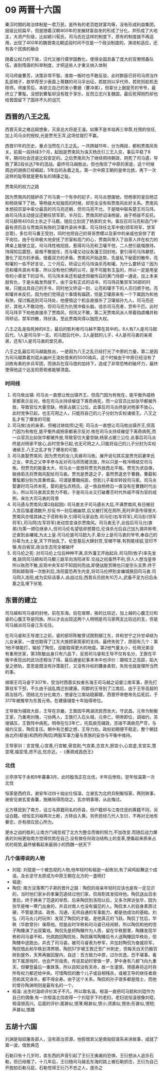# 09 两晋十六国

秦汉时期的政治体制是一君万民，是所有的老百姓财富均等，没有形成利益集团，层级比较扁平，但是随着汉朝400年的发展财富自发的形成了分化，并形成了大地主，大资产阶级，比如颍川荀氏，司马氏在这样的制度下，原有的制度就不再适用，出现了400年的魏晋南北朝这段时间不仅是一个政治制度的，演进和适应，还有各个民族的融合

随着公权力的下放，汉代又推行儒学国教化，使得全国具备了庞大的官僚预备队伍，直到隋唐的科举制度，才把这些人才重又纳入体制

司马师废曹芳，决策非常不智。淮南一叛时也不敢反驳，此时群臣已将司马师当作乱臣贼子，故举荐至少表面上尊魏的司马孚出征。若胜则以孚代师，若败则趁机去除师。师废芳后，本欲立自己的发小曹据（曹冲弟），但辈分上据是芳的爷爷，最终立了曹髦。没想到曹髦却没有耽于享乐，反而立志兴复魏国，最后死得刚烈却也给晋国留下了国祚不久的诅咒

## 西晋的八王之乱

西晋灭吴之难远超想象，灭吴总大将是王濬。如果不是羊祜再三举荐,杜预的信任,加上司马炎的授权,光是贾充王浑,这场仗就打不赢。

西晋51年的历史，重点当然在八王之乱。一共跨越15年，分为两段，都和贾南风有关。前面一段持续3个月，起因是贾南风为诛灭杨氏引三王入京，事后平稳了8年，期间社会还是比较安定的。之后贾南风为了继续把持朝政，阴死了司马遹，导致了第2段长达7年的混战。最终司马越胜出，但也掏空了中原的家底，这个时候周边的胡族已经崛起，5年后的永嘉之乱，第一次中原王朝的皇帝北掳，再下一次这样的耻辱就是更有名的靖康之耻。

贾南风的权力之路

因为贾南风的擅妒杀了司马衷一个有孕的妃子，司马炎想废她，但杨家的皇后杨芷和杨珧保下了她。等杨骏大权独揽的时候，却完全没有和贾南风处好关系。贾南风本想招宗室中辈分最高的司马亮还朝，但司马亮不允，于是暗中联系楚王司马玮，由司马玮主动提议还朝任禁军职。半月后，贾南风矫诏诛杨骏，由于杨骏不反抗，司马繇带400兵士杀之于马厩，随后立刻烧了杨家的文书。事后召司马亮和高门中最有资历且与贾南风有隙的卫瓘共录尚书事，司马玮任北军中侯(领军将军，禁军总管)，多位司马番王受封，同时也把自己的哥哥贾模以及家中的亲戚也安排了若干岗位。由于任命极大地安抚了宗室和高门的心，贾南风带入了自家人并在权力的牌桌上能够立足。司马玮性格招摇，惹得司马亮和卫瓘不悦，二人想引裴楷换玮，玮得知后震怒，裴楷不敢就任，亮与瓘又动议各藩王回封地，更引得司马玮暴怒，激化了双方的矛盾。借着双方的矛盾，贾南风开始造势，先是私下秘密的散布，亮和瓘的一些不好言论，三个月后，矫诏让司马玮诛杀亮和瓘。为什么要矫诏？因为亮和瓘共录尚书事，所以没有他们俩的认可，是不可能有玉玺的，所以一定是用皇帝的小章发下的诏书。司马玮本来还有疑虑但被传召的黄门侍郎一通说，加上本来就有仇，于是头脑发热就干。由于没有正式的诏书，司马玮召集禁军36部的时候，只能出具自己的手令，同时他又矫诏一封，让亮和瓘手下的人员归顺于他。亮和瓘并未反抗，因为他们觉得这个事情有蹊跷，但是卫瓘原来有一个下属因为和他有隙，探讨叛逃到司马玮处，他便借这个机会直接杀了卫瓘祖孙九人。司马亮还好，其他人不敢动他，但司马亮为仇恨冲昏头脑，说杀司马亮者，赏布千匹。此时司马玮手下劝他直接杀了贾南风，但玮又不敢，第二天贾南风派人带着驺虞幡并称玮矫诏，禁军四散，玮伏诛。至此贾南风得以独揽大权。

八王之乱是指死掉的8王，最后的胜利者司马越不算在其中的。8人有7人是司马懿后代，1人是司马孚一支。司马懿后代中，2人是懿的儿子，4人是司马衷的亲弟弟，还有1人是司马衷的堂兄弟。

八王之乱最后司马越能胜出，一是因为八王之乱已经打光了中原的力量，第二是因为司马越靠着刘琨从幽州王浚处借来的5000骑兵，这个时候由于中原已经没有了训练有素的步兵军团，而骑兵在双马镫的加持下，造成了非常恐怖的破坏力，最终使得他这个远支的旁观者能够清盘。

### 时间线

1. 司马攸出镇: 司马炎一直想让攸出镇齐王，但高门因为有攸在，能平衡外戚杨家都表示反对。攸在司马炎持续催促下离奇病死，而一众官员比如张华都被外放，导致官位大量空缺，杨家占据三公位。此事后司马炎终是对杨家不放心，此时党争已起，也无可用之人，只能将自己的儿子分封为实权诸侯王。八王之乱才有了爆发的可能
2. 司马攸(炎的亲弟，但被过继给师)之死: 司马炎一直想让司马攸出镇齐王,但高门因为有攸在,能平衡外戚杨家都表示反对.攸在司马炎持续催促下离奇病死,而一众官员比如张华都被外放,导致官位大量空缺,杨家占据三公位.此事后司马炎终是对杨家不放心,此时党争已起,也无可用之人,只能将自己的儿子分封为实权诸侯王.八王之乱才有了爆发的可能.
3. 司马衷娶贾南风: 因为贾充的女儿先嫁司马攸。展开说句其实是贾充前妻李氏之女，李氏之父李丰参与反对司马师而被流放，所以只是一枚冷棋结交司马攸。但贾充的能量太大，司马炎一度想将贾充外放西北平叛。贾充为求自保，联络荀氏将贾南风配给司马衷。贾充是贾逵之子，虽然贾逵忠于曹魏，曹叡和曹髦都分别为其重修庙，可谓是曹魏纯臣，但到儿子辈却转投司马家。司马炎娶妻时司马师未死，娶的是弘农杨氏，这一族自杨修后一直没有在曹魏时代出头，所以司马衷其实势力不稳，于是司马炎又打破曹丕时代外戚不得为官的成例，来壮大司马衷的背景
4. 司马遹与贾南风(第2段起因): 司马衷太子司马遹长大后,不满贾南风,有日被召入宫后强灌酒数升,抄反书一封后被幽禁,后又被打死在厕所,死时声音传得很大.贾南风亦借其妹之子谎称有孕,引得司马家自危.司马伦(右军将军),司马肜(领军将军),司马冏(左军将军)发动宫变诛杀贾南风。司马衷无子,此役后司马允(衷弟)为第一顺位继承人,但司马伦名望低却想篡位,伦诛杀允后自己加九锡并称帝,迁衷到金墉城,为太上皇.司马伦是司马懿九子,辈分上是司马衷的爷爷,奉自己的孙辈为太上皇,天下开始乱了。伦登基后大肆封赏,官帽不够,有狗尾续貂,官印不够,有白板官,政治生态完全被破坏
5. 司马伦之死: 对司马伦上位后种种不满,京外藩王开始起兵.司马冏(攸子)率先发难,联同司马颖和司马颙三路军向洛阳进军.交战之初虽然不利,但人人想当皇帝所以账而不散,反观中央军却不知因何而战,即便战胜赏赐也只是空头支票.终于冏和颖取得一次胜利后,洛阳震恐再生内变,将司马伦押到金墉城换回司马衷.司马冏入洛阳,成为实际话事人.此战过后,西晋兵员损失10万人,武备不足为日后永嘉之乱埋下伏笔.

## 东晋的建立

司马越和司马睿的封地，前在东海，后在琅琊，挨的比较近，加上越的心腹王衍和睿的心腹王导是同族。所以才会出现这两个人明明是司马家两支比较远的支，但是司马越派司马睿江东屯住。

在司马睿和王导渡江之前，睿的部将陈敏曾试图割据江东，并和甘宁之孙甘卓结为儿女亲家，一度也取得了江东大族顾家周家的支持。最终失败了，原因有几个：第1他不够能打，输给了陶侃，没能取得更大的地盘。第2他气量太小，任用兄弟没有重用世家，第3陈敏出身只有六品下。反观司马睿和王导不仅有名分，王敦在平叛中表现出的武功还相当了得。最后通鉴纪事本末中也评价：蹑桓王之高踪，蹈大皇之绝轨，意思是既没有孙策能打，又没有孙权的腰身柔软，失败也就是理所当然的事。

琅琊王司马睿于307年，受当时西晋实权者东海王司马越之诏督江南军事，原先打算驻军下邳，不久由于战乱南迁到建康。同郡的王导到了江南后，由于王导高超的政治技巧，团结北方分化南方，使睿在江南站稳脚跟，西晋怀帝愍帝先后死后，于317年被推举为东晋元帝。在建康铺垫十年始得帝位。

王导做为辅政大臣，王导在京畿，王敦因平两湖流民而坐大，守武昌。元帝为制衡王家，乃重用刘隗，刁协两人，王敦打入石头城，元帝亡。明帝即位，调祖约，苏竣镇压，王敦阵中病死。明帝在位3年亡，托孤庾亮辅政，苏竣不满庾亮严苛，与祖约又反，陶侃复压。朝中有迁都之想，王导力劝。政权初期便不稳定。整个朝廷由北府(郗鉴)和西府(陶侃)两股军事力量与贵族的妥协与平衡中维持。

王导家训：言宜慢,心宜善,行宜敏,骨宜刚,气宜柔,志宜大,胆宜小,心宜虚,言宜实,慧宜增,福宜惜,虑不远,忧亦近。-《奏疏戒昌邑王》

### 北伐

兰亭序写于永和9年暮春3月，此时殷浩正在北伐，半年后惨败。翌年恒温第一次北伐

恒家是西府兵，谢安年过四十始出仕恒温，立谢玄为北府兵制衡恒家。两则轶事，谢安见谢玄爱香囊，施赌局得而烧之，玄亦明事理，从此悔过。

北方移民到了南方，设立与原籍同名的侨县，但户籍却与江南住民的黄籍不同，另设白籍。经恒玄刘裕两次土断，方转白入黄。另侨民经几代人生衍，不再对北地有眷恋，亦有顺应民心所为。

淝水之战的胜利,让南方门阀忽视了北方为整合而做的努力,不加改变.而随后战力爆表的刘裕更始南方觉得优势在自己.没有做任何政治结构上的变革,使看起来原来占优的局势,最终被看起来最弱小的西魏一统天下

### 几个值得说的人物

* 刘琨: 刘琨是一个被忽视的人物,他年轻时和祖逖一起练剑,有了闻鸡起舞这个成语。及长坚守太原成为中原王朝在北方的一盏明灯
* 祖逖: 
* 陶侃: 南方没落寒门子弟的晋升之路：陶侃的母亲年轻时应该也是有一定见识的，当时他们家乡的孝廉范逵经过他们家，侃母割其发招待他。陶侃送出百余里后，终于换来了范逵的举荐。后来陶侃到洛阳以后，又多次拜访张华，因为张华是唯一寒门出身的，并且对南人也没有偏见的人。陶侃本人的自身素质过硬，不管是清谈、政务、沟通，无师自通的军事能力，都是他成功的基础。刘弘（司马炎儿时玩伴）发现了陶侃的才能，是他真正的飞跃。陶侃丁忧后，华秩（华歆曾孙）保荐他。但是此时华秩和司马睿已经闹掰，所以陶侃和他的侄子陶臻演了出双簧戏。陶侃先是把陶臻作为人质，留在华秩那里，陶臻发现华秩和司马睿不和，托病跑回陶侃处，陶侃痛骂陶臻后令人送陶臻回华秩处，但陶臻中途跑出，并去了司马睿。被司马睿表为参军，并加封陶侃为奋威将军，陶侃借此和华秩划清界限。陶侃57岁被王敦迁至广州刺史，但每天白天仍搬百砖到屋外，天黑再搬回屋内，自述：吾方致力中原，过尔优逸，恐不堪事。看到下属游戏时，也会严厉指责。传说其幼时曾做一梦，梦中身有八翅飞向九重天，但攀登最后一重跌落，所以自知没有天命，故一生谨慎，预感寿将近时将所有权力都还给中央。可惜陶侃的数个儿子或自相残杀，或被王导的继任者庾亮和其兄诛杀，都不得全寿。由于这个关系，陶侃的孙子很多都是隐士，而他的曾孙陶渊明则是最有名的一个。
* 桓温: 出生时温峤评价其子不凡，所以取名温。桓温一直把司马懿和刘琨作为自己的偶像,有一次桓温北伐收得一个刘琨手下的老妇，老妇说恒温很像刘琨，桓温很高兴。后面的评价:面甚似,恨薄;眼甚似,恨小;须甚似,恨赤;形甚似,恨短;声甚似,恨雌

## 五胡十六国

刘渊是匈奴屠各部人，没有政治资源，他假借其父是南匈奴谱系来讲故事，成就了第一波，借势典范

石勒只有十几岁时，卖东西的声音引起了王衍王夷甫的恐惧，王衍想派人追杀石勒，但已经晚了。十几年后，王衍随司马越去东海的路上被石勒抓住，王衍为自己开脱拍石勒马屁，石勒觉得王衍乃不忠之人，遂杀之
